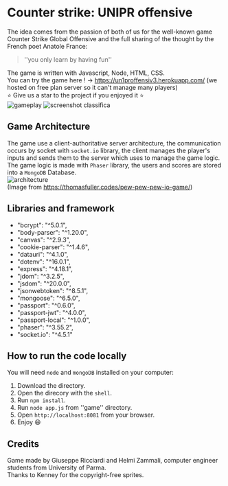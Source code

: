 # Counter strike: UNIPR offensive
The idea comes from the passion of both of us for the well-known game Counter Strike Global Offensive and the full sharing of the thought by the French poet Anatole France: 
> ''you only learn by having fun''
>   
The game is written with Javascript, Node, HTML, CSS. <br/>
You can try the game here ! -> https://un1proffensiv3.herokuapp.com/ (we hosted on free plan server so it can't manage many players)<br/>
:star:	Give us a star to the project if you enjoyed it :star:	
![gameplay](https://user-images.githubusercontent.com/102236495/182364123-50ed0b0e-41fb-46e1-aae0-e68e4295e96e.png)
![screenshot classifica](https://user-images.githubusercontent.com/102236495/182363393-1790b44e-53cd-4fcd-9223-85266de2d217.png)
<br/>



## Game Architecture 
The game use a client-authoritative server architecture, the communication occurs by socket with `socket.io` library, the client manages the player's inputs and sends them to the server which uses to manage the game logic. The game logic is made with `Phaser` library, the users and scores are stored into a `MongoDB` Database. <br/>
![architecture](https://user-images.githubusercontent.com/102236495/182364896-041c9839-efeb-485e-ab5f-61d4eb532dfb.png)
<br/> (Image from https://thomasfuller.codes/pew-pew-pew-io-game/) 


## Libraries and framework
- "bcrypt": "^5.0.1",
- "body-parser": "^1.20.0",
- "canvas": "^2.9.3",
- "cookie-parser": "^1.4.6",
- "datauri": "^4.1.0",
- "dotenv": "^16.0.1",
- "express": "^4.18.1",
- "jdom": "^3.2.5",
- "jsdom": "^20.0.0",
- "jsonwebtoken": "^8.5.1",
- "mongoose": "^6.5.0",
- "passport": "^0.6.0",
- "passport-jwt": "^4.0.0",
- "passport-local": "^1.0.0",
- "phaser": "^3.55.2",
- "socket.io": "^4.5.1"


## How to run the code locally
You will need `node` and `mongoDB` installed on your computer:
1. Download the directory.
2. Open the direcory with the `shell`.
3. Run `npm install`. 
4. Run `node app.js` from ''game'' directory.
5. Open `http://localhost:8081` from your browser.
6. Enjoy :smile:


## Credits
Game made by Giuseppe Ricciardi and Helmi Zammali, computer engineer students from University of Parma. <br/>
Thanks to Kenney for the copyright-free sprites.
